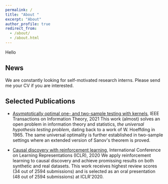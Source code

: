 ```yaml
---
permalink: /
title: "About "
excerpt: "About"
author_profile: true
redirect_from: 
  - /about/
  - /about.html
---
```


Hello

News
---
We are constantly looking for self-motivated research interns. Please send me your CV if you are interested. 

Selected Publications
---
* [Asymptotically optimal one- and two-sample testing with kernels](http://dx.doi.org/10.1109/TIT.2021.3059267), IEEE Transactions on Information Theory, 2021
    This work (almost) solves an open problem in information theory and statistics, *the universal hypothesis testing problem*, dating back to 
    a work of W. Hoeffding in 1965. The same universal optimality is further established  in two-sample settings where an extended 
     version of Sanov's theorem is proved.

* [Causal discovery with reinforcement learning](https://openreview.net/forum?id=S1g2skStPB), International Conference on Learning Representations (ICLR), 2020
     We apply reinforcement learning to causal discovery and achieve promissing results on both synthetic and real datasets. This work receives highest review scores 
    (34 out of 2594 submissions) and is selected as an oral presentation (48 out of 2594 submissions) at ICLR'2020.

